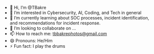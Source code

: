 - 👋 Hi, I’m @TBakre
- 👀 I’m interested in Cybersecurity, AI, Coding, and Tech in general
- 🌱 I’m currently learning about SOC processes, incident identification, and recommendations for incident response.
- 💞️ I’m looking to collaborate on ...
- 📫 How to reach me: tbbakrephotos@gmail.com
- 😄 Pronouns: He/Him
- ⚡ Fun fact: I play the drums 

<!---
TBakre/TBakre is a ✨ special ✨ repository because its `README.md` (this file) appears on your GitHub profile.
You can click the Preview link to take a look at your changes.
--->
